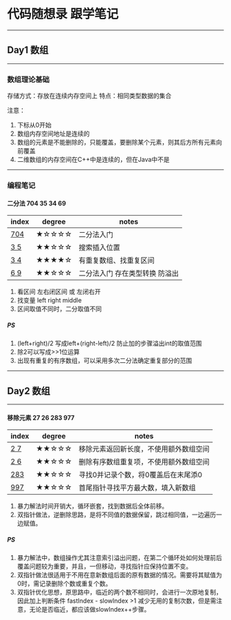 # 代码随想录 跟学笔记
---
## Day1 数组
---

### 数组理论基础

存储方式：存放在连续内存空间上
特点：相同类型数据的集合

注意：
1. 下标从0开始
1. 数组内存空间地址是连续的
1. 数组的元素是不能删除的，只能覆盖，要删除某个元素，则其后方所有元素向前覆盖
1. 二维数组的内存空间在C++中是连续的，但在Java中不是
---
### 编程笔记 
#### 二分法 704 35 34 69
| index | degree | notes |
| ----- | ------ | ----- |
| [704](https://leetcode.cn/problems/binary-search/description/) | ★☆☆☆☆ | 二分法入门 |
| [3 5](https://leetcode.cn/problems/search-insert-position) | ★★☆☆☆ | 搜索插入位置 |
| [3 4](https://leetcode.cn/problems/find-first-and-last-position-of-element-in-sorted-array) | ★★★★☆ | 有重复数组、找重复区间 |
| [6 9](https://leetcode.cn/problems/sqrtx/) | ★★☆☆☆ | 二分法入门 存在类型转换 防溢出 |

1. 看区间 左右闭区间 或 左闭右开
2. 找变量 left right middle
3. 区间取值不同时，二分取值不同
##### PS
1. (left+right)/2 写成left+(right-left)/2 防止加的步骤溢出int的取值范围
2. 除2可以写成>>1位运算
3. 出现有重复的有序数组，可以采用多次二分法确定重复部分的范围
---
## Day2 数组
---

#### 移除元素 27 26 283 977

| index | degree | notes |
| ----- | ------ | ----- |
| [2 7](https://leetcode.cn/problems/remove-element/) | ★★☆☆☆ | 移除元素返回新长度，不使用额外数组空间 |
| [2 6](https://leetcode.cn/problems/remove-duplicates-from-sorted-array/) | ★★☆☆☆ | 删除有序数组重复项，不使用额外数组空间 |
| [283](https://leetcode.cn/problems/move-zeroes/) | ★★☆☆☆ | 寻找0并记录个数，将0覆盖后在末尾添0 |
| [997](https://leetcode.cn/problems/squares-of-a-sorted-array/) | ★★☆☆☆ | 首尾指针寻找平方最大数，填入新数组 |


1. 暴力解法时间开销大，循环嵌套，找到数据后全体前移。
2. 双指针做法，逆删除思路，是将不同值的数据保留，跳过相同值，一边遍历一边赋值。

##### PS
1. 暴力解法中，数组操作尤其注意索引溢出问题，在第二个循环处如何处理前后覆盖问题较为重要，并且，一但移动，寻找指针应保持位置不变。
2. 双指针做法很适用于不用在意新数组后面的原有数据的情况。需要将其赋值为0时，需记录删除个数或重复个数。
3. 双指针优化思想，原思路中，临近的两个数不相同时，会进行一次原地复制，因此加上判断条件 fastIndex - slowIndex >1 减少无用的复制次数，但是需注意，无论是否临近，都应该做slowIndex++步骤。
